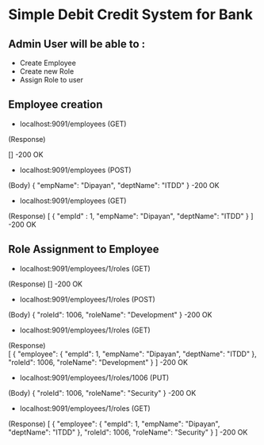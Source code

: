 # Simple Debit Credit System for Bank

## Admin User will be able to :
- Create Employee
- Create new Role
- Assign Role to user

## Employee creation

- localhost:9091/employees (GET)

(Response)

[]
  -200 OK
- localhost:9091/employees (POST)

(Body)
    {
        "empName": "Dipayan",
        "deptName": "ITDD"
    }
  -200 OK

- localhost:9091/employees (GET)

(Response)
[
    {
        "empId"  : 1,
        "empName": "Dipayan",
        "deptName": "ITDD"
    }
 ]
  -200 OK
 
 ## Role Assignment to Employee
 
 - localhost:9091/employees/1/roles   (GET)

(Response)
[]
  -200 OK

- localhost:9091/employees/1/roles   (POST)

(Body)
 {
        "roleId": 1006,
        "roleName": "Development"
    }
    -200 OK
 
 - localhost:9091/employees/1/roles   (GET)
 
 (Response)   
    [
    {
        "employee": {
            "empId": 1,
            "empName": "Dipayan",
            "deptName": "ITDD"
        },
        "roleId": 1006,
        "roleName": "Development"
    }
]
  -200 OK
  
 - localhost:9091/employees/1/roles/1006   (PUT)
 
 (Body)
    {
        "roleId": 1006,
        "roleName": "Security"
    }
  -200 OK
  
  - localhost:9091/employees/1/roles   (GET)

  (Response)
    [
    {
        "employee": {
            "empId": 1,
            "empName": "Dipayan",
            "deptName": "ITDD"
        },
        "roleId": 1006,
        "roleName": "Security"
    }
]
  -200 OK
